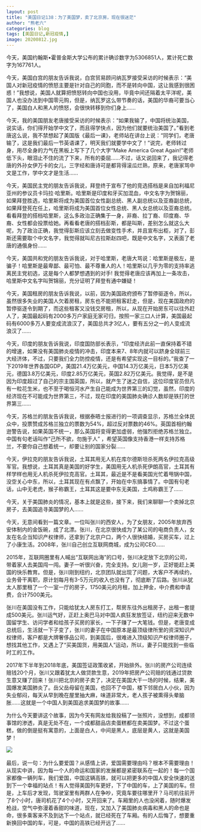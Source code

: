 ```yaml
---
layout: post
title: "美国日记138：为了美国梦，卖了北京房，现在很迷茫"
author: "熊老六"
categories: blog
tags: [美国日记,新冠疫情,]
image: 20200812.jpg
---
```

​​​​​​​​​​​​​​​​​​今天，美国约翰斯•霍普金斯大学公布的累计确诊数字为5306851人，累计死亡数字为167761人。

今天，美国白宫的朋友告诉我说，白宫贸易顾问纳瓦罗接受采访的时候表示：“美国人对新冠疫情的愤怒主要是针对自己的同胞，而不是转向中国，这让我感到很困惑！”我想说，美国人就算把愤怒转向中国也没用，毕竟中间还隔着太平洋呢，美国人也没办法到中国零元购，但是，纳瓦罗这么带节奏的话，美国的华裔可要当心了，美国白人和黑人的愤怒，会很快转移到你们身上……

今天，我的美国朋友老唐接受采访的时候表示：“如果我输了，中国将统治美国，说实话，你们得开始学中文了，而且得学快点，因为他们就要统治美国了。”看到老唐这么说，我不禁想起了美国版《最后一课》，老师站在讲台上说：“同学们，老唐输了，这是我们最后一节英语课了，明天我们就要学中文了！”说完，老师转过身，用尽全身的力气在黑板上写下了几个大字“Make America Great Again!”老师低下头，眼泪止不住的流了下来，所有的委屈……不过，话又说回来了，我记得老唐的外孙女伊万卡的女儿，三字经和唐诗可是都背得滚瓜烂熟，原来，老唐家骂中文是工作，学中文才是生活……

今天，美国民主党的朋友告诉我说，拜登终于宣布了他的竞选搭档是来自加利福尼亚州的参议员卡玛拉·哈里斯。哈里斯是印度和牙买加混血，中文名字为贺锦丽，如果拜登胜选，哈里斯将成为美国首位女性副总统、黑人副总统以及亚裔副总统，如果拜登死在任上，哈里斯将成为美国首位女性总统、黑人女总统以及亚裔总统。看看拜登的搭档哈里斯，这么多政治正确集于一身，非裔、拉丁裔、印度裔、华裔、女性都会投票给她。再看看老唐的搭档彭斯，都是叫斯，差别怎么就这么大呢，为了政治正确，我觉得彭斯应该立刻去做变性手术，并且宣布出柜，对了，彭斯还需要取个中文名字，我觉得就叫尼古拉斯赵四吧，既是中文名字，又表面了老唐的通俄身份……

今天，美国共和党的朋友告诉我说，对于哈里斯，老唐大骂说：哈里斯是极左，是骗子！哈里斯是最卑鄙、最可怕、最不尊重人的人！哈里斯以几乎为零的支持率逃离民主党初选，这是每个人都梦想遇到的对手! 我觉得老唐应该再加上一条攻击，哈里斯中文名字叫贺锦丽，充分证明了拜登有通中嫌疑！

今天，美国租房的朋友告诉我说，以前，因为美国政府颁布了暂停驱逐令，所以，虽然很多失业的美国人欠着房租，房东也不能把租客赶走，但是，现在美国政府的暂停驱逐令到期了，而这些租客又没钱交房租，所以，从现在开始房东可以往外赶人了，美国最起码有2000多万户家庭无家可归，按照一家三口人计算，美国最起码有6000多万人要变成流浪汉了，美国总共才3亿人，要有五分之一的人变成流浪汉了……

今天，印度的朋友告诉我说，印度国防部长表示，“印度经济此前一直保持着不错的增速，如果没有美国肺炎疫情的冲击，印度本来7、8年内就可以跻身全球前三大经济体，不过，只要我们全力防控疫情，还是有希望实现这一目标的。”我查了一下2019年世界各国GDP，美国21.4万亿美元，中国14.3万亿美元，日本5万亿美元，德国3.8万亿美元，印度2.85万亿美元，英国2.82万亿美元。我觉得，是不是因为印度超过了自己的宗主国英国，所以，就产生了迷之自信，这位印度官员但凡有一粒花生米，也不至于喝恒河水产生自己能成为世界第三的幻觉，虽然，印度的经济现在不可能成为世界第三，不过，现在印度的美国肺炎确诊人数却是铁打的世界第三……

今天，苏格兰的朋友告诉我说，根据泰晤士报进行的一项调查显示，苏格兰全体民众中，投票赞成苏格兰独立的票数为54%，超过反对票数的46%。英国首相约翰逊警告说，如果英国不统一，那么英国将变得更加虚弱，他强烈拒绝苏格兰独立。中国有句老话叫作“己所不欲，勿施于人”  ，希望英国像支持香港一样支持苏格兰，不要你自己想着统一，却要让别的国家分裂……    

今天，伊拉克的朋友告诉我说，土耳其用无人机在库尔德斯坦杀死两名伊拉克高级军官。我想说，土耳其真是美国的好学生，美国用无人机杀死伊朗高官，土耳其有样学样也用无人机杀死伊拉克高官。土耳其，最近是不是看美国光忙着甩锅中国，没空关心中东，所以，土耳其现在有点飘了，开始在中东搞事情了。中国有句老话，山中无老虎，猴子称霸王，土耳其这是要中东无美国，土鸡称霸王了……   

今天，关于美国肺炎的情况，基本上就是这些，接下来，我们来聊聊一个卖掉北京房子，去美国追寻美国梦的人……

今天，无意间看到一篇文章。一位叫张川的西安人，为了女朋友，2005年放弃西安体制内的金饭碗，成了北漂。张川，在北京很快成为了某公司的电商负责人，女友在名企当知识产权律师，还拿到了北京户口，两个人很快结婚，买房买车，过上了小康生活。2008年，张川自己创立互联网商城，成为公司CEO……

2015年，互联网圈里有人喊出“互联网出海”的口号，张川决定放下北京的公司，带着家人去美国闯一闯。妻子一听很兴奋，完全支持。女儿刚一岁，正好能赶上美国的快乐教育。但是，张川刚到纽约，北京团队就出现了问题，大客户不再续约，业务骨干离职，原计划每月有3-5万元的收入也没有了，彻底断了后路。张川从犹太人那里租了一个一室一厅的房子，1750美元的月租，加上押金，中介费和申请费，合计7500美元。

张川在美国没有工作，只能给犹太人房东打工，帮房东往外出租房子，出租一套提成500美元。张川运气好，正赶上奥巴马对中国人疯狂发放签证，纽约迎来无数中国留学生、访问学者和给孩子买房的家长，一下子赚了一大笔钱。但是，老唐变成总统后，生活就一下子变了，张川的妻子在中国原本是最顶级律所里的资深知识产权律师，客户都是大牌奢侈品公司，到美国后，很难进入顶级知识产权律师圈子，想找其他工作，又遇上了“买美国货，用美国人”运动，所以，妻子只能找到一些临时工的工作。

2017年下半年到2018年底，美国签证政策收紧，开始排外。张川的房产公司连续赔钱20个月，张川又跟着犹太人做贷款生意，2019年把房产公司赔的钱通过贷款生意又赚了回来！张川把北京的房子卖了，决定在美国大干一场的时候，结果，美国爆发美国肺炎了。岳父岳母留在美国，也回不了中国，楼下邻居白人小伙，因为失业郁闷，每天从早到晚在屋里抽大麻，味道非常大，老人孩子被熏得头晕脑胀……这就是一个中国人到美国追求美国梦的故事……

为什么今天要讲这个故事，因为今天有网友给我投稿了一张照片，没想到，成都领事馆的渗透，真是无处不在，一个成都甜品店卖蛋糕都在卖美国梦。不过这个蛋糕，做的倒是挺有寓意的，上面是白人，中间是黑人，底层是黄人，这就是美国梦！

![]({{site.url}}/assets/img/eacedf04ly1ghof7yjgt6j20j60pk7m2.jpg)  

最后，说一句：为什么要爱国？从感情上讲，爱国需要理由吗？根本不需要理由！从现实中讲，因为每一个人的命运和国家的发展都是紧密联系在一起的！每一个国家都像一辆列车，我们爱国，中国这辆高铁，就可以把更多的中国人安全快速的送到下一个幸福的站点！有人觉得美国列车更好，下了中国的车，上了美国的车。但是，上车后才发现，驾驶室里有两群人在争吵，究竟车要往哪里开？马司机往前开了8个小时，唐司机花了4个小时，又开回来了。车厢里的人也没闲着，随时爆发枪战，空气中弥漫着香甜的味道，现在，又加入了美国肺炎病毒和黑人的命也是命，很多乘客来不及到达下一个站点，就已经死在了车厢。有的人后悔了，想要重新换回中国的车，可是，中国的高铁已经开远了……​​​​